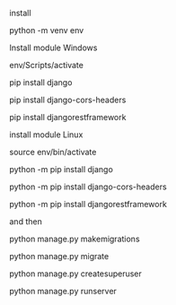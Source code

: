 install

python -m venv env

Install module Windows

env/Scripts/activate

pip install django

pip install django-cors-headers

pip install djangorestframework

install module Linux

source env/bin/activate

python -m pip install django

python -m pip install django-cors-headers

python -m pip install djangorestframework


and then

python manage.py makemigrations

python manage.py migrate

python manage.py createsuperuser



python manage.py runserver
